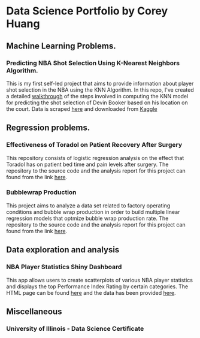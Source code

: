 # Data Science Portfolio by Corey Huang

## Machine Learning Problems.

### Predicting NBA Shot Selection Using K-Nearest Neighbors Algorithm.

This is my first self-led project that aims to provide information about player shot selection in the NBA using the KNN Algorithm. In this repo, I've created a detailed [walkthrough](https://github.com/coreyzh2/coreyzh2/blob/main/Notebooks/NBA%20Shooting%20Score%20Analysis%20Project.ipynb) of the steps involved in computing the KNN model for predicting the shot selection of Devin Booker based on his location on the court. 
Data is scraped [here](https://www.mysportsfeeds.com/) and downloaded from [Kaggle](https://www.kaggle.com/datasets/wh0801/NBA-16-17-regular-season-shot-log.) 

## Regression problems.

### Effectiveness of Toradol on Patient Recovery After Surgery

This repository consists of logistic regression analysis on the effect that Toradol has on patient bed time and pain levels after surgery. The repository to the source code and the analysis report for this project can found from the link [here](https://github.com/coreyzh2/Ketorolac_Report).

### Bubblewrap Production 

This project aims to analyze a data set related to factory operating conditions and bubble wrap production in order to build multiple linear regression models that optmize bubble wrap production rate. The repository to the source code and the analysis report for this project can found from the link [here](https://github.com/coreyzh2/Bubblewrap_project/tree/main).

## Data exploration and analysis

### NBA Player Statistics Shiny Dashboard

This app allows users to create scatterplots of various NBA player statistics and displays the top Performance Index Rating by certain categories. The HTML page can be found [here](https://coreyzh2.shinyapps.io/NBA_Shiny_Dashboard/) and the data has been provided [here](https://www.sports-reference.com/).

## Miscellaneous

### University of Illinois - Data Science Certificate

[]()
